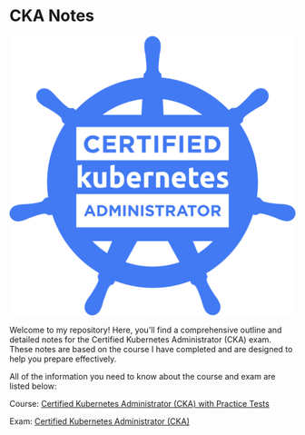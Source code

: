 # CKA Notes

![CKA Logo](./imgs/CKA_logo.png)

Welcome to my repository! Here, you'll find a comprehensive outline and detailed notes for the Certified Kubernetes Administrator (CKA) exam. These notes are based on the course I have completed and are designed to help you prepare effectively.

All of the information you need to know about the course and exam are listed below:

Course: [Certified Kubernetes Administrator (CKA) with Practice Tests](https://www.udemy.com/course/certified-kubernetes-administrator-with-practice-tests)

Exam: [Certified Kubernetes Administrator (CKA)](https://training.linuxfoundation.org/certification/certified-kubernetes-administrator-cka/)
